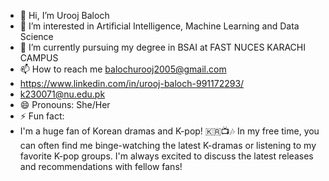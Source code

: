 - 👋 Hi, I’m Urooj Baloch 
- 👀 I’m interested in Artificial Intelligence, Machine Learning and Data Science
- 🌱 I’m currently pursuing my degree in BSAI at FAST NUCES KARACHI CAMPUS
- 📫 How to reach me balochurooj2005@gmail.com
- https://www.linkedin.com/in/urooj-baloch-991172293/
- k230071@nu.edu.pk
- 😄 Pronouns: She/Her
- ⚡ Fun fact:
- I'm a huge fan of Korean dramas and K-pop! 🇰🇷📺🎶 In my free time, you can often
   find me binge-watching the latest K-dramas or listening to my favorite K-pop groups.
   I'm always excited to discuss the latest releases and recommendations with fellow fans!
